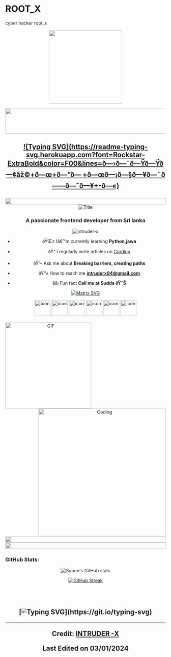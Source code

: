 # ROOT_X
cyber hacker root_x
<p align="center" ><img  src = "https://github.com/7oSkaaa/7oSkaaa/blob/main/Images/about_me.gif?raw=true" width = 230px></p>


<div align="center">
</p>

<img src="https://i.imgur.com/dBaSKWF.gif" height="80" width="200%">

  
## [![Typing SVG](https://readme-typing-svg.herokuapp.com?font=Rockstar-ExtraBold&color=F00&lines=ð—›ð—˜ð—Ÿð—Ÿð—¢âž©+ð—œ+ð—”ð— +ð—œð—¡ð—§ð—¥ð—¨ð——ð—˜ð—¥+-ð—«)](https://git.io/typing-svg)

<img src="https://i.imgur.com/dBaSKWF.gif" height="20" width="100%">




<div align="center">
  <img src="https://readme-typing-svg.herokuapp.com?font=Architects+Daughter&color=%2338C2FF&size=50&center=true&vCenter=true&height=60&width=600&lines=Heyyy!+;TN+is+me!!!;Welcome+to+my+profile!" alt="Title"></img>
</div>

<h3 align="center">A passionate frontend developer from Sri lanka</h3>

<p align="centre"> <img src="https://komarev.com/ghpvc/?username=intruder-x&label=Profile%20views&color=0e75b6&style=flat" alt="intruder-x" /> </p>

- ðŸŒ± Iâ€™m currently learning **Python,jawa**

- ðŸ“ I regularly write articles on [Cording](Cording)

- ðŸ’¬ Ask me about **Breaking barriers, creating paths**

- ðŸ“« How to reach me **intruderx94@gmail.com**

- âš¡ Fun fact **Call me at Sudda ðŸ˜Š**



[![Matrix SVG](https://raw.githubusercontent.com/rodrigograca31/rodrigograca31/master/matrix.svg)](https://www.youtube.com/watch?v=SDkAGkd4NLc) 





<div align="center">
  <img src="https://techstack-generator.vercel.app/java-icon.svg" alt="icon" width="50" height="50" />
  <img src="https://techstack-generator.vercel.app/python-icon.svg" alt="icon" width="50" height="50" />
  <img src="https://techstack-generator.vercel.app/ts-icon.svg" alt="icon" width="50" height="50" />
  <img src="https://techstack-generator.vercel.app/js-icon.svg" alt="icon"width="50" height="50" />
  <img src="https://techstack-generator.vercel.app/react-icon.svg" alt="icon" width="50" height="50" />
 <img src="https://techstack-generator.vercel.app/mysql-icon.svg" alt="icon" width="50" height="50" />
</div>

<br>

<img align="left" height="270px" alt="GIF" src="https://media.giphy.com/media/CVtNe84hhYF9u/giphy.gif" />
<img align="right" alt="Coding" width="400" src="https://user-images.githubusercontent.com/74038190/229223263-cf2e4b07-2615-4f87-9c38-e37600f8381a.gif">
<br><br>




<img src="https://i.imgur.com/dBaSKWF.gif" height="20" width="100%">
<img src="https://i.imgur.com/dBaSKWF.gif" height="20" width="100%">






<h3 align="left">GitHub Stats:</h3>
<div align="center">
 
![Supun's GitHub stats](https://github-readme-stats.vercel.app/api?username=INTRUDER-x\&theme=midnight-purple\&show_icons=true\&show=reviews,prs_merged,prs_merged_percentage\&hide=contribs,issues)

[![GitHub Streak](https://streak-stats.demolab.com/?user=INTRUDER-x&theme=midnight-purple)](https://git.io/streak-stats)

</div>

<br><br>


<h2 align="center">
    
[![Typing SVG](https://readme-typing-svg.herokuapp.com?duration=3000&center=true&width=450&lines=Welcome+to+my+Github+Page!;I'm+INTRUDER-X;I'm+a+student+in+SRI+LANKA.;I'm+always+expanding+my+tech+stack!)](https://git.io/typing-svg)



---

Credit: [INTRUDER -X ](https://github.com/INTRUDER-x)

Last Edited on 03/01/2024

